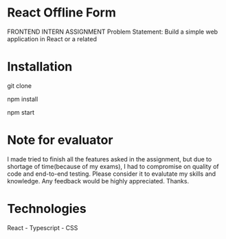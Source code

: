 
# React Offline Form

FRONTEND INTERN ASSIGNMENT
Problem Statement: Build a simple web application in React or a related

# Installation

git clone

npm install

npm start

# Note for evaluator

I made tried to finish all the features asked in the assignment, but due to shortage of time(because of my exams), I had to compromise on quality of code and end-to-end testing. Please consider it to evalutate my skills and knowledge. Any feedback would be highly appreciated. Thanks.

# Technologies

React - Typescript - CSS